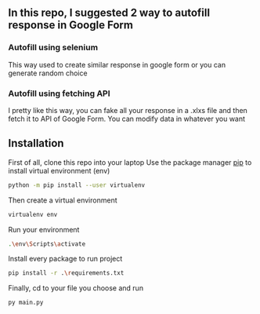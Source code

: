 ## In this repo, I suggested 2 way to autofill response in Google Form
### Autofill using selenium
This way used to create similar response in google form or you can generate random choice
### Autofill using fetching API
I pretty like this way, you can fake all your response in a .xlxs file and then fetch it to API of Google Form. You can modify data in whatever you want

## Installation
First of all, clone this repo into your laptop
Use the package manager [pip](https://pip.pypa.io/en/stable/) to install virtual environment (env)

```bash
python -m pip install --user virtualenv
```
Then create a virtual environment
```bash
virtualenv env
```
Run your environment
```bash
.\env\Scripts\activate
```
Install every package to run project
```bash
pip install -r .\requirements.txt
```
Finally, cd to your file you choose and run 
```bash
py main.py
```
